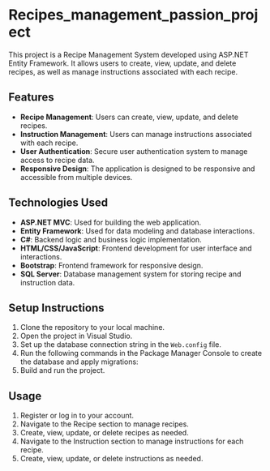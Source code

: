 # Recipes_management_passion_project


This project is a Recipe Management System developed using ASP.NET Entity Framework. It allows users to create, view, update, and delete recipes, as well as manage instructions associated with each recipe.

## Features

- **Recipe Management**: Users can create, view, update, and delete recipes.
- **Instruction Management**: Users can manage instructions associated with each recipe.
- **User Authentication**: Secure user authentication system to manage access to recipe data.
- **Responsive Design**: The application is designed to be responsive and accessible from multiple devices.

## Technologies Used

- **ASP.NET MVC**: Used for building the web application.
- **Entity Framework**: Used for data modeling and database interactions.
- **C#**: Backend logic and business logic implementation.
- **HTML/CSS/JavaScript**: Frontend development for user interface and interactions.
- **Bootstrap**: Frontend framework for responsive design.
- **SQL Server**: Database management system for storing recipe and instruction data.

## Setup Instructions

1. Clone the repository to your local machine.
2. Open the project in Visual Studio.
3. Set up the database connection string in the `Web.config` file.
4. Run the following commands in the Package Manager Console to create the database and apply migrations:
5. Build and run the project.

## Usage

1. Register or log in to your account.
2. Navigate to the Recipe section to manage recipes.
3. Create, view, update, or delete recipes as needed.
4. Navigate to the Instruction section to manage instructions for each recipe.
5. Create, view, update, or delete instructions as needed.




